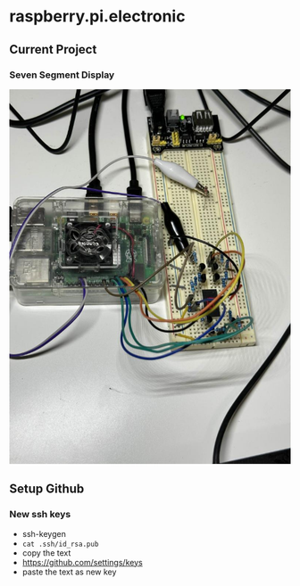 # raspberry.pi.electronic

## Current Project

### Seven Segment Display

[![Seven Segment Display Video](media/seven-segment.jpg)](media/seven-segment.mov)


## Setup Github

### New ssh keys

* ssh-keygen
* ```cat .ssh/id_rsa.pub```
* copy the text
* https://github.com/settings/keys
* paste the text as new key

